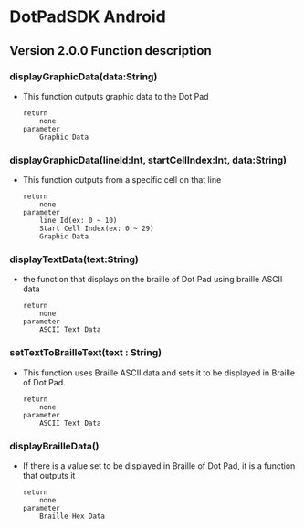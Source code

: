 # DotPadSDK Android

## Version 2.0.0 Function description
### displayGraphicData(data:String)
* This function outputs graphic data to the Dot Pad

    ```
    return
        none
    parameter
        Graphic Data
    ```

### displayGraphicData(lineId:Int, startCellIndex:Int, data:String)
* This function outputs from a specific cell on that line

    ```
    return
        none
    parameter
        line Id(ex: 0 ~ 10)
        Start Cell Index(ex: 0 ~ 29)
        Graphic Data
    ```

### displayTextData(text:String)
* the function that displays on the braille of Dot Pad using braille ASCII data

    ```
    return
        none
    parameter
        ASCII Text Data
    ```

### setTextToBrailleText(text : String)
* This function uses Braille ASCII data and sets it to be displayed in Braille of Dot Pad.
    ```
    return
        none
    parameter
        ASCII Text Data
    ```

### displayBrailleData()
* If there is a value set to be displayed in Braille of Dot Pad, it is a function that outputs it
    ```
    return
        none
    parameter
        Braille Hex Data
    ```
